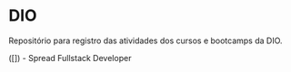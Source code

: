 # DIO
Repositório para registro das atividades dos cursos e bootcamps da DIO.

([]) - Spread Fullstack Developer
